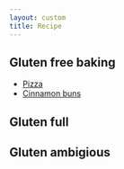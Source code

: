 ```yaml
---
layout: custom
title: Recipe
---
```


## Gluten free baking

 * [Pizza](/gluten-free/gf-pizza.md)
 * [Cinnamon buns](/gluten-free/gf-cinnamon-buns.md)

## Gluten full

## Gluten ambigious
